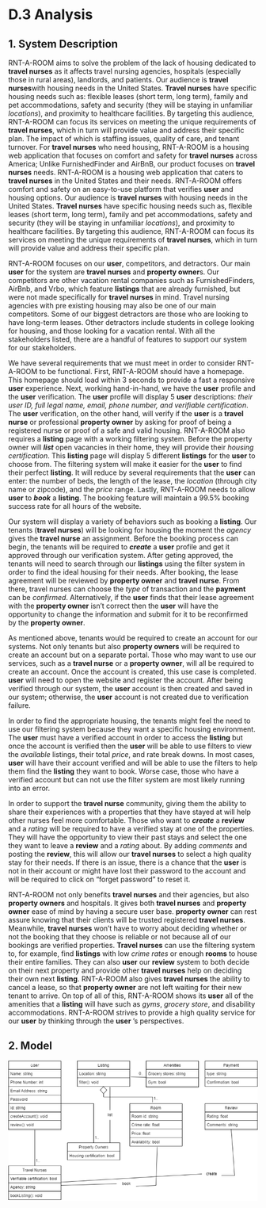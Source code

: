 # D.3 Analysis

## 1. System Description

RNT-A-ROOM aims to solve the problem of the lack of housing dedicated to **travel nurses** as it affects travel nursing agencies, hospitals (especially those in rural areas), landlords, and patients. Our audience is **travel nurses**with housing needs in the United States. **Travel nurses** have specific housing needs such as: flexible leases (short term, long term), family and pet accommodations, safety and security (they will be staying in unfamiliar *locations*), and proximity to healthcare facilities. By targeting this audience, RNT-A-ROOM can focus its services on meeting the unique requirements of **travel nurses**, which in turn will provide value and address their specific plan. The impact of which is staffing issues, quality of care, and tenant turnover. For **travel nurses** who need housing, RNT-A-ROOM is a housing web application that focuses on comfort and safety for **travel nurses** across America; Unlike FurnishedFinder and AirBnB, our product focuses on **travel nurses** needs. RNT-A-ROOM is a housing web application that caters to **travel nurses** in the United States and their needs. RNT-A-ROOM offers comfort and safety on an easy-to-use platform that verifies **user** and housing options. Our audience is **travel nurses** with housing needs in the United States. **Travel nurses** have specific housing needs such as, flexible leases (short term, long term), family and pet accommodations, safety and security (they will be staying in unfamiliar *locations*), and proximity to healthcare facilities. By targeting this audience, RNT-A-ROOM can focus its services on meeting the unique requirements of **travel nurses**, which in turn will provide value and address their specific plan.

RNT-A-ROOM focuses on our **user**, competitors, and detractors. Our main **user** for the system are **travel nurses** and **property owner**s. Our competitors are other vacation rental companies such as FurnishedFinders, AirBnb, and Vrbo, which feature **listings** that are already furnished, but were not made specifically for **travel nurses** in mind. Travel nursing agencies with pre existing housing may also be one of our main competitors. Some of our biggest detractors are those who are looking to have long-term leases. Other detractors include students in college looking for housing, and those looking for a vacation rental. With all the stakeholders listed, there are a handful of features to support our system for our stakeholders.

We have several requirements that we must meet in order to consider RNT-A-ROOM to be functional. First, RNT-A-ROOM should have a homepage. This homepage should load within 3 seconds to provide a fast a responsive  **user**  experience. Next, working hand-in-hand, we have the  **user**  profile and the  **user**  verification. The  **user**  profile will display 5  **user**  descriptions: *their user ID, full legal name, email, phone number, and verifiable certification*. The  **user**  verification, on the other hand, will verify if the  **user**  is a **travel nurse** or professional **property owner** by asking for proof of being a registered nurse or proof of a safe and valid housing. RNT-A-ROOM also requires a **listing** page with a working filtering system. Before the property owner will ***list*** open vacancies in their home, they will provide their *housing certification*. This **listing** page will display 5 different **listings** for the  **user**  to choose from. The filtering system will make it easier for the  **user** to find their perfect **listing**. It will reduce by several requirements that the  **user**  can enter: the number of beds, the length of the lease, the *location* (through city name or zipcode), and the *price* range. Lastly, RNT-A-ROOM needs to allow **user** to ***book*** a **listing**. The booking feature will maintain a 99.5% booking success rate for all hours of the website.

Our system will display a variety of behaviors such as booking a **listing**. Our tenants (**travel nurses**) will be looking for housing the moment the *agency* gives the **travel nurse** an assignment. Before the booking process can begin, the tenants will be required to ***create*** a  **user**  profile and get it approved through our verification system. After geting approved, the tenants will need to search through our **listings** using the filter system in order to find the ideal housing for their needs. After booking, the lease agreement will be reviewed by **property owner** and **travel nurse**. From there, travel nurses can choose the *type* of transaction and the **payment** can be *confirmed*. Alternatively, if the  **user**  finds that their lease agreement with the **property owner** isn’t correct then the  **user**  will have the opportunity to change the information and submit for it to be reconfirmed by the **property owner**. 

As mentioned above, tenants would be required to create an account for our systems. Not only tenants but also  **property owners** will be required to create an account but on a separate portal. Those who may want to use our services, such as a **travel nurse** or a **property owner**, will all be required to create an account. Once the account is created, this use case is completed. **user** will need to open the website and register the account. After being verified through our system, the  **user** account is then created and saved in our system; otherwise, the  **user** account is not created due to verification failure. 

In order to find the appropriate housing, the tenants might feel the need to use our filtering system because they want a specific housing environment. The  **user** must have a verified account in order to access the **listing** but once the account is verified then the  **user** will be able to use filters to view the *available* listings, their total *price*, and rate break downs. In most cases, **user** will have their account verified and will be able to use the filters to help them find the **listing** they want to book. Worse case, those who have a verified account but can not use the filter system are most likely running into an error.

In order to support the **travel nurse** community, giving them the ability to share their experiences with a properties that they have stayed at will help other nurses feel more comfortable. Those who want to ***create*** a **review** and a *rating* will be required to have a verified stay at one of the properties. They will have the opportunity to view their past stays and select the one they want to leave a **review** and a *rating* about. By adding *comments* and posting the **review**, this will allow our **travel nurses** to select a high quality stay for their needs. If there is an issue, there is a chance that the  **user** is not in their account or might have lost their password to the account and will be required to click on “forget password” to reset it.  

RNT-A-ROOM not only benefits **travel nurses** and their agencies, but also **property owners** and hospitals. It gives both **travel nurses** and **property owner** ease of mind by having a secure user base. **property owner** can rest assure knowing that their clients will be trusted registered **travel nurses**. Meanwhile, **travel nurses** won’t have to worry about deciding whether or not the booking that they choose is reliable or not because all of our bookings are verified properties. **Travel nurses** can use the filtering system to, for example, find **listings** with low *crime rates* or enough **rooms** to house their entire families. They can also  **user** our **review** system to both decide on their next property and provide other **travel nurses** help on deciding their own next **listing**. RNT-A-ROOM also gives **travel nurses** the ability to cancel a lease, so that **property owner** are not left waiting for their new tenant to arrive. On top of all of this, RNT-A-ROOM shows its **user** all of the amenities that a **listing** will have such as *gyms*, *grocery store*, and disability accommodations. RNT-A-ROOM strives to provide a high quality service for our **user** by thinking through the  **user** ’s perspectives.
## 2. Model

![classDiagram](https://github.com/Devin-Jay/cs386/blob/bff811fbc0289a6a3e970884775d1fc94ce0a5ca/assets/classdiagram.png)
